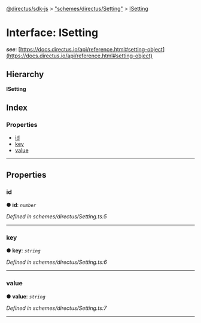 [@directus/sdk-js](../README.md) > ["schemes/directus/Setting"](../modules/_schemes_directus_setting_.md) > [ISetting](../interfaces/_schemes_directus_setting_.isetting.md)

# Interface: ISetting

*__see__*: [https://docs.directus.io/api/reference.html#setting-object](https://docs.directus.io/api/reference.html#setting-object)

## Hierarchy

**ISetting**

## Index

### Properties

* [id](_schemes_directus_setting_.isetting.md#id)
* [key](_schemes_directus_setting_.isetting.md#key)
* [value](_schemes_directus_setting_.isetting.md#value)

---

## Properties

<a id="id"></a>

###  id

**● id**: *`number`*

*Defined in schemes/directus/Setting.ts:5*

___
<a id="key"></a>

###  key

**● key**: *`string`*

*Defined in schemes/directus/Setting.ts:6*

___
<a id="value"></a>

###  value

**● value**: *`string`*

*Defined in schemes/directus/Setting.ts:7*

___

